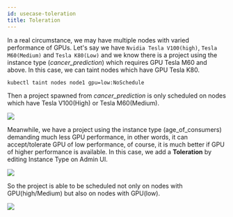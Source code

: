 ```yaml
---
id: usecase-toleration
title: Toleration
---
```


In a real circumstance, we may have multiple nodes with varied performance of GPUs. Let's say we have `Nvidia Tesla V100(high)`, `Tesla M60(Medium)` and `Tesla K80(Low)` and we know there is a project using the instance type (*cancer_prediction*) which requires GPU Tesla M60 and above. In this case, we can taint nodes which have GPU Tesla K80.

```
kubectl taint nodes node1 gpu=low:NoSchedule
```

Then a project spawned from *cancer_prediction* is only scheduled on nodes which have Tesla V100(High) or Tesla M60(Medium).

![](assets/toleration_case.png)

Meanwhile, we have a project using the instance type (age_of_consumers) demanding much less GPU performance, in other words, it can accept/tolerate GPU of low performance, of course, it is much better if GPU of higher performance is available. In this case, we add a **Toleration** by editing Instance Type on Admin UI.

![](assets/toleration_ex.png)

So the project is able to be scheduled not only on nodes with GPU(high/Medium) but also on nodes with GPU(low).

![](assets/toleration_case_with.png)